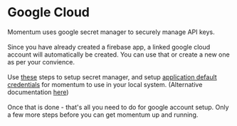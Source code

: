# Google Cloud

Momentum uses google secret manager to securely manage API keys.\
\
Since you have already created a firebase app, a linked google cloud account will automatically be created. You can use that or create a new one as per your convience. \
\
Use [these](https://cloud.google.com/python/docs/reference/secretmanager/latest) steps to setup secret manager, and setup [application default credentials](https://cloud.google.com/docs/authentication/provide-credentials-adc#how-to) for momentum to use in your local system. (Alternative documentation [here](https://googleapis.dev/python/google-api-core/latest/auth.html))\
\
Once that is done - that's all you need to do for google account setup. Only a few more steps before you can get momentum up and running.
